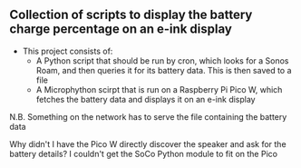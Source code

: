 ## Collection of scripts to display the battery charge percentage on an e-ink display

* This project consists of:
    * A Python script that should be run by cron, which looks for a Sonos Roam, and then queries it for its battery data. This is then saved to a file
    * A Microphython scirpt that is run on a Raspberry Pi Pico W, which fetches the battery data and displays it on an e-ink display

N.B. Something on the network has to serve the file containing the battery data

Why didn't I have the Pico W directly discover the speaker and ask for the battery details? I couldn't get the SoCo Python module to fit on the Pico